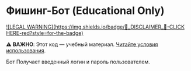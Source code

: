# Фишинг-Бот (Educational Only)  
[![LEGAL WARNING](https://img.shields.io/badge/🚨_DISCLAIMER_🚨-CLICK HERE-red?style=for-the-badge)](https://github.com/binary203/tgPhish/blob/main/DISCLAIMER.md)  

⚠️ **ВАЖНО**: Этот код — учебный материал. [Читайте условия использования](DISCLAIMER.md).

Бот Получает введенный логин и пароль пользователем.
